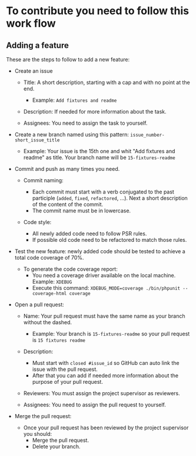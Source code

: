 # To contribute you need to follow this work flow

## Adding a feature

These are the steps to follow to add a new feature:

- Create an issue
  - Title: A short description, starting with a cap and with no point at the end.
    - Example: `Add fixtures and readme`

  - Description: If needed for more information about the task.
  - Assignees: You need to assign the task to yourself.

- Create a new branch named using this pattern: `issue_number-short_issue_title`
  - Example: Your issue is the 15th one and whit "Add fixtures and readme" as title. Your branch name will be `15-fixtures-readme`

- Commit and push as many times you need.
  - Commit naming: 
    - Each commit must start with a verb conjugated to the past participle (`added`, `fixed`, `refactored`, ...). Next a short description of the content of the commit.
    - The commit name must be in lowercase.

  - Code style:
    - All newly added code need to follow PSR rules.
    - If possible old code need to be refactored to match those rules.

- Test the new feature: newly added code should be tested to achieve a total code coverage of 70%.
  - To generate the code coverage report:
    - You need a coverage driver available on the local machine. Example: `XDEBUG`
    - Execute this command: `XDEBUG_MODE=coverage ./bin/phpunit --coverage-html coverage`

- Open a pull request:
  - Name: Your pull request must have the same name as your branch without the dashed.
    - Example: Your branch is `15-fixtures-readme` so your pull request is `15 fixtures readme`

  - Description: 
    - Must start with `closed #issue_id` so GitHub can auto link the issue with the pull request.
    - After that you can add if needed more information about the purpose of your pull request.

  - Reviewers: You must assign the project supervisor as reviewers.
  - Assignees: You need to assign the pull request to yourself.

- Merge the pull request:
  - Once your pull request has been reviewed by the project supervisor you should:
    - Merge the pull request.
    - Delete your branch.
